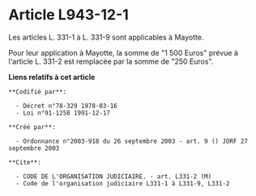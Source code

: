 # Article L943-12-1

Les articles L. 331-1 à L. 331-9 sont applicables à Mayotte.

Pour leur application à Mayotte, la somme de "1 500 Euros" prévue à l'article L. 331-2 est remplacée par la somme de "250
Euros".

**Liens relatifs à cet article**

	**Codifié par**:

	  - Décret n°78-329 1978-03-16
	  - Loi n°91-1258 1991-12-17

	**Créé par**:

	  - Ordonnance n°2003-918 du 26 septembre 2003 - art. 9 () JORF 27 septembre 2003

	**Cite**:

	  - CODE DE L'ORGANISATION JUDICIAIRE. - art. L331-2 (M)
	  - Code de l'organisation judiciaire L331-1 à L331-9, L331-2
